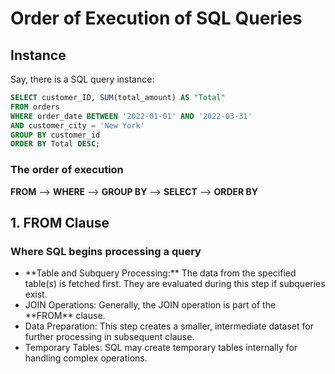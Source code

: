 # Order of Execution of SQL Queries
## Instance
Say, there is a SQL query instance:
```sql
SELECT customer_ID, SUM(total_amount) AS "Total"
FROM orders
WHERE order_date BETWEEN '2022-01-01' AND '2022-03-31'
AND customer_city = 'New York'
GROUP BY customer_id
ORDER BY Total DESC;
```
### The order of execution 
 **FROM** --> **WHERE** --> **GROUP BY** --> **SELECT** --> **ORDER BY**

 ## 1. FROM Clause
### Where SQL begins processing a query
<ul>
<li>**Table and Subquery Processing:** The data from the specified table(s) is fetched first. They are evaluated during this step if subqueries exist.</li>
<li>JOIN Operations: Generally, the JOIN operation is part of the **FROM** clause.</li>
<li>Data Preparation: This step creates a smaller, intermediate dataset for further processing in subsequent clause.</li>
<li>Temporary Tables: SQL may create temporary tables internally for handling complex operations.</li>
</ul>
